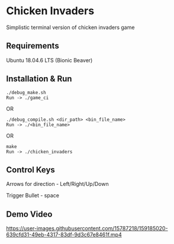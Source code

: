 # Chicken Invaders

Simplistic terminal version of chicken invaders game

## Requirements
Ubuntu 18.04.6 LTS (Bionic Beaver)


## Installation & Run
```
./debug_make.sh 
Run -> ./game_ci
```
OR
```
./debug_compile.sh <dir_path> <bin_file_name>
Run -> ./<bin_file_name>
```
OR
```
make  
Run -> ./chicken_invaders
```

## Control Keys
Arrows for direction - Left/Right/Up/Down

Trigger Bullet - space

## Demo Video
https://user-images.githubusercontent.com/15787218/159185020-639cfd31-49eb-4317-83df-9d3c67e8461f.mp4


